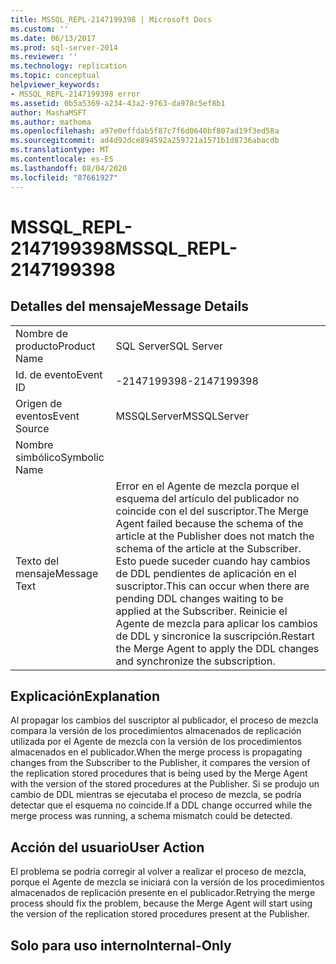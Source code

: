 ```yaml
---
title: MSSQL_REPL-2147199398 | Microsoft Docs
ms.custom: ''
ms.date: 06/13/2017
ms.prod: sql-server-2014
ms.reviewer: ''
ms.technology: replication
ms.topic: conceptual
helpviewer_keywords:
- MSSQL_REPL-2147199398 error
ms.assetid: 0b5a5369-a234-43a2-9763-da978c5ef8b1
author: MashaMSFT
ms.author: mathoma
ms.openlocfilehash: a97e0effdab5f87c7f6d0640bf807ad19f3ed58a
ms.sourcegitcommit: ad4d92dce894592a259721a1571b1d8736abacdb
ms.translationtype: MT
ms.contentlocale: es-ES
ms.lasthandoff: 08/04/2020
ms.locfileid: "87661927"
---
```

# <a name="mssql_repl-2147199398"></a><span data-ttu-id="054dc-102">MSSQL_REPL-2147199398</span><span class="sxs-lookup"><span data-stu-id="054dc-102">MSSQL_REPL-2147199398</span></span>
    
## <a name="message-details"></a><span data-ttu-id="054dc-103">Detalles del mensaje</span><span class="sxs-lookup"><span data-stu-id="054dc-103">Message Details</span></span>  
  
|||  
|-|-|  
|<span data-ttu-id="054dc-104">Nombre de producto</span><span class="sxs-lookup"><span data-stu-id="054dc-104">Product Name</span></span>|<span data-ttu-id="054dc-105">SQL Server</span><span class="sxs-lookup"><span data-stu-id="054dc-105">SQL Server</span></span>|  
|<span data-ttu-id="054dc-106">Id. de evento</span><span class="sxs-lookup"><span data-stu-id="054dc-106">Event ID</span></span>|<span data-ttu-id="054dc-107">-2147199398</span><span class="sxs-lookup"><span data-stu-id="054dc-107">-2147199398</span></span>|  
|<span data-ttu-id="054dc-108">Origen de eventos</span><span class="sxs-lookup"><span data-stu-id="054dc-108">Event Source</span></span>|<span data-ttu-id="054dc-109">MSSQLServer</span><span class="sxs-lookup"><span data-stu-id="054dc-109">MSSQLServer</span></span>|  
|<span data-ttu-id="054dc-110">Nombre simbólico</span><span class="sxs-lookup"><span data-stu-id="054dc-110">Symbolic Name</span></span>||  
|<span data-ttu-id="054dc-111">Texto del mensaje</span><span class="sxs-lookup"><span data-stu-id="054dc-111">Message Text</span></span>|<span data-ttu-id="054dc-112">Error en el Agente de mezcla porque el esquema del artículo del publicador no coincide con el del suscriptor.</span><span class="sxs-lookup"><span data-stu-id="054dc-112">The Merge Agent failed because the schema of the article at the Publisher does not match the schema of the article at the Subscriber.</span></span> <span data-ttu-id="054dc-113">Esto puede suceder cuando hay cambios de DDL pendientes de aplicación en el suscriptor.</span><span class="sxs-lookup"><span data-stu-id="054dc-113">This can occur when there are pending DDL changes waiting to be applied at the Subscriber.</span></span> <span data-ttu-id="054dc-114">Reinicie el Agente de mezcla para aplicar los cambios de DDL y sincronice la suscripción.</span><span class="sxs-lookup"><span data-stu-id="054dc-114">Restart the Merge Agent to apply the DDL changes and synchronize the subscription.</span></span>|  
  
## <a name="explanation"></a><span data-ttu-id="054dc-115">Explicación</span><span class="sxs-lookup"><span data-stu-id="054dc-115">Explanation</span></span>  
 <span data-ttu-id="054dc-116">Al propagar los cambios del suscriptor al publicador, el proceso de mezcla compara la versión de los procedimientos almacenados de replicación utilizada por el Agente de mezcla con la versión de los procedimientos almacenados en el publicador.</span><span class="sxs-lookup"><span data-stu-id="054dc-116">When the merge process is propagating changes from the Subscriber to the Publisher, it compares the version of the replication stored procedures that is being used by the Merge Agent with the version of the stored procedures at the Publisher.</span></span> <span data-ttu-id="054dc-117">Si se produjo un cambio de DDL mientras se ejecutaba el proceso de mezcla, se podría detectar que el esquema no coincide.</span><span class="sxs-lookup"><span data-stu-id="054dc-117">If a DDL change occurred while the merge process was running, a schema mismatch could be detected.</span></span>  
  
## <a name="user-action"></a><span data-ttu-id="054dc-118">Acción del usuario</span><span class="sxs-lookup"><span data-stu-id="054dc-118">User Action</span></span>  
 <span data-ttu-id="054dc-119">El problema se podría corregir al volver a realizar el proceso de mezcla, porque el Agente de mezcla se iniciará con la versión de los procedimientos almacenados de replicación presente en el publicador.</span><span class="sxs-lookup"><span data-stu-id="054dc-119">Retrying the merge process should fix the problem, because the Merge Agent will start using the version of the replication stored procedures present at the Publisher.</span></span>  
  
## <a name="internal-only"></a><span data-ttu-id="054dc-120">Solo para uso interno</span><span class="sxs-lookup"><span data-stu-id="054dc-120">Internal-Only</span></span>  
  
